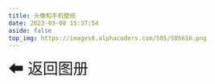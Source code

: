 ```yaml
---
title: 头像和手机壁纸
date: 2023-03-08 15:37:54
aside: false
top_img: https://images8.alphacoders.com/505/505616.png
---
```

  <link rel="stylesheet" href="/photoAlbum/index.css">

  <style>
        #waterfall {
            width: 100%;
            min-height:400px;
            /* max-height:100%; */
            column-count: 5;
            column-gap: 20px;
            margin:0 auto;
        }
        .item {
            position: absolute;
            top: -9999px;
            opacity: 0;
            transition: opacity 5s ease;
            perspective: 1000px;
            cursor: pointer;
            transform: rotateY(0); /* 添加这行代码 */
        }
       
        .item.show {
            position: static;
            left: auto;
            opacity: 1;
        }
        .item img {
            width: 100%;
            height: auto;
            transition: transform 1s;
            transform-style: preserve-3d;
        }
        
        .item:hover img {
            transform: rotateY(180deg);

        }
       .back{
        height:80px;
        font-size:30px;
        cursor: pointer;
        padding:10px 0;
        margin-bottom: 10px;
         transition: 1s;
       }
        .back:hover{
        font-size:32px;
       }
        .pagination {
            margin-top: 20px;
            text-align: center;
        }
        .aColor{
             background-image: linear-gradient(to bottom,  #ffb3d1,#ff7ea6)!important;
            color: #ff6c9c !important;
            transform: translateY(2px) !important;
            box-shadow: none !important;
            }
        .aClick{
            margin:0 15px;
        }
        .pagination a  {
            display: inline-block;
            padding: 0px 12px;
            border-radius: 50%;
            color: #2d2e2f;
            outline: none;
            text-decoration: none;
            margin:0 8px;
            background-image: linear-gradient(to bottom, #ff6c9c, #ff4077);
            box-shadow: 0 2px 6px rgba(255, 64, 119, 0.5);
            color: #ff4077;
            font-size: 16px;
            font-weight: bold;
            text-align: center;
            text-decoration: none;
            transition: all 0.3s ease;
            cursor: pointer;
            }

            .pagination a:hover {
            color: #ff6c9c !important;
	        text-decoration: none !important;
            background-image: linear-gradient(to bottom, #ff4077, #ff6c9c);
            box-shadow: 0 4px 10px rgba(255, 64, 119, 0.5);
            }
         
        .loading {
        position: absolute;
        top: 0;
        left: 0;
        width: 100%;
        height: 100%;
        background-color: rgba(0, 0, 0, 0.8); /* 半透明黑色背景 */
        display: flex;
        justify-content: center;
        align-items: center;
        z-index: 2; /* 将 loading 置于图片和蒙层之上 */
        }

        .loading::before {
        content: "";
        display: block;
        width: 40px;
        height: 40px;
        border-radius: 50%;
        border: 4px solid #fff; /* 白色边框 */
        border-top-color: transparent; /* 透明边框 */
        animation: loading 1s ease-in-out infinite; /* 旋转动画 */

   
        }

        @keyframes loading {
        0% {
            transform: rotate(0);
        }
        100% {
            transform: rotate(360deg);
        }
        }

    </style>

 <div id="private-page">

  <a class='back' onclick="back()">⬅ 返回图册</a> 
  <div id="waterfall"></div>
    <div class="pagination"></div>
  </div>


  <script >
    var waterfall = document.getElementById('waterfall');
    var imgUrl = 'http://43.136.28.91:8899/imageFile/sese/immortal/';
    var imgUrl2 = 'http://43.136.28.91:8899/imageFile/sese/ai/';

    var images = [
        { url: imgUrl + '1 (14).jpg', alt: 'Image 1' },
        { url: imgUrl + '1 (15).jpg', alt: 'Image 2' },
        { url: imgUrl + '1 (16).jpg', alt: 'Image 2' },
        { url: imgUrl + '1 (17).jpg', alt: 'Image 3' },
        { url: imgUrl + '1 (18).jpg', alt: 'Image 4' },
        { url: imgUrl + '1 (19).jpg', alt: 'Image 6' },
        { url: imgUrl + '1 (20).jpg', alt: 'Image 7' },
        { url: imgUrl + '1 (21).jpg', alt: 'Image 8' },
        { url: imgUrl + '1 (22).jpg', alt: 'Image 9' },
        { url: imgUrl + '1 (23).jpg', alt: 'Image 10' },
        { url: imgUrl + '1 (24).jpg', alt: 'Image 10' },
        { url: imgUrl + '1 (25).jpg', alt: 'Image 10' },
        { url: imgUrl + '1 (26).jpg', alt: 'Image 10' },
        { url: imgUrl + '1 (27).jpg', alt: 'Image 7' },
        { url: imgUrl + '1 (28).jpg', alt: 'Image 8' },
        { url: imgUrl + '1 (29).jpg', alt: 'Image 9' },
        { url: imgUrl + '1 (30).jpg', alt: 'Image 10' },
        { url: imgUrl + '1 (31).jpg', alt: 'Image 10' },
        { url: imgUrl + '1 (32).jpg', alt: 'Image 10' },
        { url: imgUrl + '1 (33).jpg', alt: 'Image 10' },
        { url: imgUrl + '1 (34).jpg', alt: 'Image 10' },
        { url: imgUrl + '1 (35).jpg', alt: 'Image 10' },
        { url: imgUrl + '1 (36).jpg', alt: 'Image 10' },
        { url: imgUrl + '1 (37).jpg', alt: 'Image 10' },

        { url: imgUrl + '1 (1).jpg', alt: 'Image 1' },
        { url: imgUrl + '1 (2).jpg', alt: 'Image 2' },
        { url: imgUrl + '1 (3).jpg', alt: 'Image 2' },
        { url: imgUrl + '1 (4).jpg', alt: 'Image 3' },
        { url: imgUrl + '1 (5).jpg', alt: 'Image 4' },
        { url: imgUrl + '1 (6).jpg', alt: 'Image 6' },
        { url: imgUrl + '1 (7).jpg', alt: 'Image 7' },
        { url: imgUrl + '1 (8).jpg', alt: 'Image 8' },
        { url: imgUrl + '1 (9).jpg', alt: 'Image 9' },
        { url: imgUrl + '1 (10).jpg', alt: 'Image 10' },
        { url: imgUrl + '1 (11).jpg', alt: 'Image 10' },
        { url: imgUrl + '1 (12).jpg', alt: 'Image 10' },
        { url: imgUrl + '1 (13).jpg', alt: 'Image 10' },
        { url: imgUrl2 + '1 (1).jpg', alt: 'Image 10' },
        { url: imgUrl2 + '1 (2).jpg', alt: 'Image 10' },
        { url: imgUrl2 + '1 (3).jpg', alt: 'Image 10' },
        { url: imgUrl2 + '1 (4).jpg', alt: 'Image 10' },
        { url: imgUrl2 + '1 (5).jpg', alt: 'Image 10' },
        { url: imgUrl2 + '1 (6).jpg', alt: 'Image 10' },
        { url: imgUrl2 + '1 (7).jpg', alt: 'Image 10' },
        { url: imgUrl2 + '1 (8).jpg', alt: 'Image 10' },
        { url: imgUrl2 + '1 (9).jpg', alt: 'Image 10' },
        { url: imgUrl2 + '1 (10).jpg', alt: 'Image 10' },
        { url: imgUrl2 + '1 (11).jpg', alt: 'Image 10' },
        { url: imgUrl2 + '1 (12).jpg', alt: 'Image 10' },
        { url: imgUrl2 + '1 (13).jpg', alt: 'Image 10' },

        // { url: imgUrl + '197924.jpg', alt: 'Image 10' },
        // { url: imgUrl + '197924.jpg', alt: 'Image 10' }
    ];
    function back() {
       history.back()
    }

    function renderPicturer (){
        images.forEach((image, index) => {
        var group = document.createElement('div');
        group.classList.add('item');
        var loading = document.createElement('div');
        loading.classList.add('loading');

        waterfall.appendChild(group);


        var img = document.createElement('img');
        img.src = image.url;
        img.alt = image.alt;
        img.dataset.src = image.url;

        var lastChild = waterfall.lastChild;
        lastChild.appendChild(img);
        lastChild.appendChild(loading);
    });
    // 获取所有图片元素
    var items = document.querySelectorAll('.item');

    // 每页渲染的图片数量
    var pageSize = 20;

    // 计算总页数
    var pageCount = Math.ceil(items.length / pageSize);

    // 获取页码容器元素
    var pagination = document.querySelector('.pagination');

    // 生成页码
    for (let i = 1; i <= pageCount; i++) {
        var link = document.createElement('a');
        link.classList.add('aClick');
        link.textContent = i;
        link.dataset.page = i;
        pagination.appendChild(link);
    }

    // 默认显示第一页
    showPage(1);
    var aList = document.querySelectorAll('.aClick');
    aList[0].classList.add('aColor');
    // 添加点击事件监听器
    pagination.addEventListener('click', e => {
        var aList = document.querySelectorAll('.aClick');
        aList.forEach(item => {
            item.classList.remove('aColor');
        });
        var link = e.target.closest('a');
        link.classList.add('aColor');
        if (link) {
            var page = parseInt(link.dataset.page);
            showPage(page);
        }
    });

    // 渲染指定页码的图片
    function showPage(page) {

        // 隐藏所有图片
        items.forEach(item => {
            item.classList.remove('show');
            item.style.opacity = 0;


            //图片懒加载
            var url = item.querySelector("img").dataset.src;;
            var imgEl = new Image();
            imgEl.src = url;
            imgEl.addEventListener("load", () => {
                item.classList.add("loaded");
                item.querySelector(".loading").style.display = "none"; /* 隐藏 loading 元素 */
            });
        });
        // 计算当前页显示的图片范围
        var startIndex = (page - 1) * pageSize;
        var endIndex = Math.min(startIndex + pageSize, items.length);
        // 显示对应页码的图片
        for (let i = startIndex; i < endIndex; i++) {
            items[i].style.display = 'inline-block';
            items[i].style.opacity = 1;
        }
        // 设置短暂延迟等待浏览器更新视图
        setTimeout(() => {
            // 将当前页码显示的图片元素显示出来
            for (let i = startIndex; i < endIndex; i++) {
                items[i].classList.add('show');
            }
            // 将前一页码显示的图片元素隐藏起来
            for (let i = 0; i < startIndex; i++) {
                ;
                items[i].classList.remove('show');
                items[i].style.opacity = 0;

            }
            for (let i = endIndex; i < items.length; i++) {
                items[i].classList.remove('show');
                items[i].style.opacity = 0;

            }
        }, 10);
    }
    }
    


    

   </script>

  <script type="text/javascript" src="/photoAlbum/index.js"> </script>






    


  







